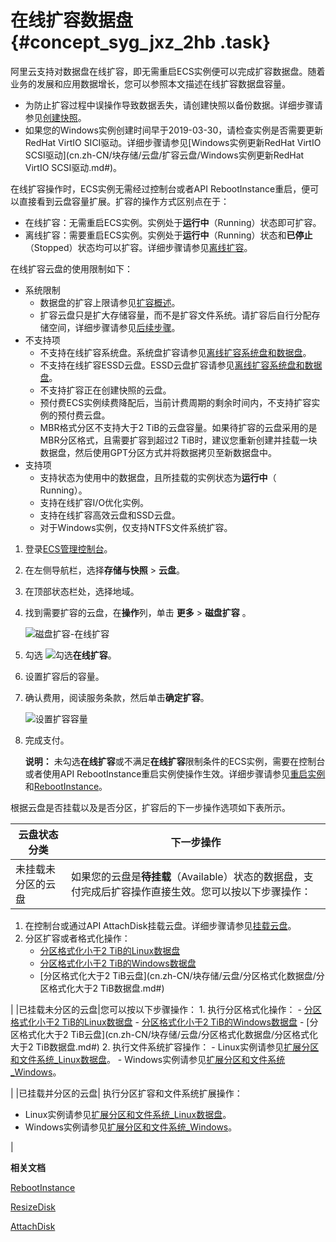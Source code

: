 # 在线扩容数据盘 {#concept_syg_jxz_2hb .task}

阿里云支持对数据盘在线扩容，即无需重启ECS实例便可以完成扩容数据盘。随着业务的发展和应用数据增长，您可以参照本文描述在线扩容数据盘容量。

-   为防止扩容过程中误操作导致数据丢失，请创建快照以备份数据。详细步骤请参见[创建快照](cn.zh-CN/快照/使用快照/创建快照.md#)。
-   如果您的Windows实例创建时间早于2019-03-30，请检查实例是否需要更新RedHat VirtIO SICI驱动。详细步骤请参见[Windows实例更新RedHat VirtIO SCSI驱动](cn.zh-CN/块存储/云盘/扩容云盘/Windows实例更新RedHat VirtIO SCSI驱动.md#)。

在线扩容操作时，ECS实例无需经过控制台或者API RebootInstance重启，便可以直接看到云盘容量扩展。扩容的操作方式区别点在于：

-   在线扩容：无需重启ECS实例。实例处于**运行中**（Running）状态即可扩容。
-   离线扩容：需要重启ECS实例。实例处于**运行中**（Running）状态和**已停止**（Stopped）状态均可以扩容。详细步骤请参见[离线扩容](cn.zh-CN/块存储/云盘/扩容云盘/离线扩容系统盘和数据盘.md#)。

在线扩容云盘的使用限制如下：

-   系统限制
    -   数据盘的扩容上限请参见[扩容概述](cn.zh-CN/块存储/云盘/扩容云盘/扩容概述.md#)。
    -   扩容云盘只是扩大存储容量，而不是扩容文件系统。请扩容后自行分配存储空间，详细步骤请参见[后续步骤](#postreq_6ik_cp9_ovv)。
-   不支持项
    -   不支持在线扩容系统盘。系统盘扩容请参见[离线扩容系统盘和数据盘](cn.zh-CN/块存储/云盘/扩容云盘/离线扩容系统盘和数据盘.md#)。
    -   不支持在线扩容ESSD云盘。ESSD云盘扩容请参见[离线扩容系统盘和数据盘](cn.zh-CN/块存储/云盘/扩容云盘/离线扩容系统盘和数据盘.md#)。
    -   不支持扩容正在创建快照的云盘。
    -   预付费ECS实例续费降配后，当前计费周期的剩余时间内，不支持扩容实例的预付费云盘。
    -   MBR格式分区不支持大于2 TiB的云盘容量。如果待扩容的云盘采用的是MBR分区格式，且需要扩容到超过2 TiB时，建议您重新创建并挂载一块数据盘，然后使用GPT分区方式并将数据拷贝至新数据盘中。
-   支持项
    -   支持状态为使用中的数据盘，且所挂载的实例状态为**运行中**（ Running）。
    -   支持在线扩容I/O优化实例。
    -   支持在线扩容高效云盘和SSD云盘。
    -   对于Windows实例，仅支持NTFS文件系统扩容。

1.  登录[ECS管理控制台](https://ecs.console.aliyun.com)。
2.  在左侧导航栏，选择**存储与快照** \> **云盘**。
3.  在顶部状态栏处，选择地域。
4.  找到需要扩容的云盘，在**操作**列，单击 **更多** \> **磁盘扩容** 。 

    ![磁盘扩容-在线扩容](http://static-aliyun-doc.oss-cn-hangzhou.aliyuncs.com/assets/img/154436/156526272552934_zh-CN.png)

5.  勾选 ![勾选](http://static-aliyun-doc.oss-cn-hangzhou.aliyuncs.com/assets/img/145922/156526272541189_zh-CN.png)**在线扩容**。
6.  设置扩容后的容量。
7.  确认费用，阅读服务条款，然后单击**确定扩容**。 

    ![设置扩容容量](http://static-aliyun-doc.oss-cn-hangzhou.aliyuncs.com/assets/img/149428/156526272541832_zh-CN.png)

8.  完成支付。 

    **说明：** 未勾选**在线扩容**或不满足**在线扩容**限制条件的ECS实例，需要在控制台或者使用API RebootInstance重启实例使操作生效。详细步骤请参见[重启实例](../cn.zh-CN/实例/管理实例/重启实例.md#)和[RebootInstance](../cn.zh-CN/API参考/实例/RebootInstance.md#)。


根据云盘是否挂载以及是否分区，扩容后的下一步操作选项如下表所示。

|云盘状态分类|下一步操作|
|------|-----|
|未挂载未分区的云盘| 如果您的云盘是**待挂载**（Available）状态的数据盘，支付完成后扩容操作直接生效。您可以按以下步骤操作：

1.  在控制台或通过API AttachDisk挂载云盘。详细步骤请参见[挂载云盘](cn.zh-CN/块存储/云盘/挂载云盘.md#)。
2.  分区扩容或者格式化操作：
    -   [分区格式化小于2 TiB的Linux数据盘](../cn.zh-CN/个人版快速入门/格式化数据盘/Linux格式化数据盘.md#)
    -   [分区格式化小于2 TiB的Windows数据盘](../cn.zh-CN/个人版快速入门/格式化数据盘/Windows格式化数据盘.md#)
    -   [分区格式化大于2 TiB云盘](cn.zh-CN/块存储/云盘/分区格式化数据盘/分区格式化大于2 TiB数据盘.md#)

 |
|已挂载未分区的云盘|您可以按以下步骤操作： 1.  执行分区格式化操作：
    -   [分区格式化小于2 TiB的Linux数据盘](../cn.zh-CN/个人版快速入门/格式化数据盘/Linux格式化数据盘.md#)
    -   [分区格式化小于2 TiB的Windows数据盘](../cn.zh-CN/个人版快速入门/格式化数据盘/Windows格式化数据盘.md#)
    -   [分区格式化大于2 TiB云盘](cn.zh-CN/块存储/云盘/分区格式化数据盘/分区格式化大于2 TiB数据盘.md#)
2.  执行文件系统扩容操作：
    -   Linux实例请参见[扩展分区和文件系统\_Linux数据盘](cn.zh-CN/块存储/云盘/扩容云盘/扩展分区和文件系统_Linux数据盘.md#)。
    -   Windows实例请参见[扩展分区和文件系统\_Windows](cn.zh-CN/块存储/云盘/扩容云盘/扩展分区和文件系统_Windows.md#)。

 |
|已挂载并分区的云盘| 执行分区扩容和文件系统扩展操作：

-   Linux实例请参见[扩展分区和文件系统\_Linux数据盘](cn.zh-CN/块存储/云盘/扩容云盘/扩展分区和文件系统_Linux数据盘.md#)。
-   Windows实例请参见[扩展分区和文件系统\_Windows](cn.zh-CN/块存储/云盘/扩容云盘/扩展分区和文件系统_Windows.md#)。

 |

**相关文档**  


[RebootInstance](../cn.zh-CN/API参考/实例/RebootInstance.md#)

[ResizeDisk](../cn.zh-CN/API参考/磁盘/ResizeDisk.md#)

[AttachDisk](../cn.zh-CN/API参考/磁盘/AttachDisk.md#)

